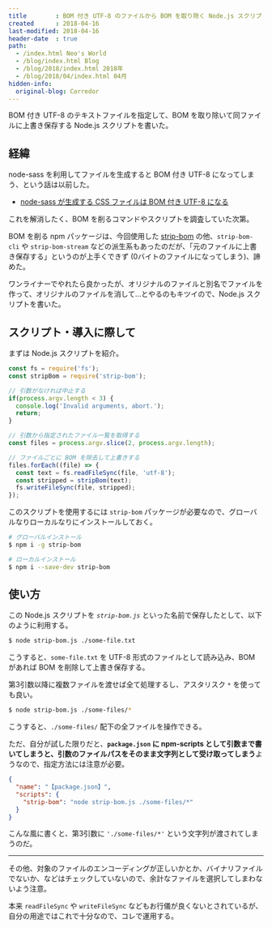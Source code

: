 ```yaml
---
title        : BOM 付き UTF-8 のファイルから BOM を取り除く Node.js スクリプト
created      : 2018-04-16
last-modified: 2018-04-16
header-date  : true
path:
  - /index.html Neo's World
  - /blog/index.html Blog
  - /blog/2018/index.html 2018年
  - /blog/2018/04/index.html 04月
hidden-info:
  original-blog: Corredor
---
```


BOM 付き UTF-8 のテキストファイルを指定して、BOM を取り除いて同ファイルに上書き保存する Node.js スクリプトを書いた。

## 経緯

node-sass を利用してファイルを生成すると BOM 付き UTF-8 になってしまう、という話は以前した。

- [node-sass が生成する CSS ファイルは BOM 付き UTF-8 になる](/blog/2018/03/04-01.html)

これを解消したく、BOM を削るコマンドやスクリプトを調査していた次第。

BOM を削る npm パッケージは、今回使用した [strip-bom](https://www.npmjs.com/package/strip-bom) の他、`strip-bom-cli` や `strip-bom-stream` などの派生系もあったのだが、「元のファイルに上書き保存する」というのが上手くできず (0バイトのファイルになってしまう)、諦めた。

ワンライナーでやれたら良かったが、オリジナルのファイルと別名でファイルを作って、オリジナルのファイルを消して…とやるのもキツイので、Node.js スクリプトを書いた。

## スクリプト・導入に際して

まずは Node.js スクリプトを紹介。

```javascript
const fs = require('fs');
const stripBom = require('strip-bom');

// 引数がなければ中止する
if(process.argv.length < 3) {
  console.log('Invalid arguments, abort.');
  return;
}

// 引数から指定されたファイル一覧を取得する
const files = process.argv.slice(2, process.argv.length);

// ファイルごとに BOM を除去して上書きする
files.forEach((file) => {
  const text = fs.readFileSync(file, 'utf-8');
  const stripped = stripBom(text);
  fs.writeFileSync(file, stripped);
});
```

このスクリプトを使用するには `strip-bom` パッケージが必要なので、グローバルなりローカルなりにインストールしておく。

```bash
# グローバルインストール
$ npm i -g strip-bom

# ローカルインストール
$ npm i --save-dev strip-bom
```

## 使い方

この Node.js スクリプトを *`strip-bom.js`* といった名前で保存したとして、以下のように利用する。

```bash
$ node strip-bom.js ./some-file.txt
```

こうすると、`some-file.txt` を UTF-8 形式のファイルとして読み込み、BOM があれば BOM を削除して上書き保存する。

第3引数以降に複数ファイルを渡せば全て処理するし、アスタリスク `*` を使っても良い。

```bash
$ node strip-bom.js ./some-files/*
```

こうすると、`./some-files/` 配下の全ファイルを操作できる。

ただ、自分が試した限りだと、**`package.json` に npm-scripts として引数まで書いてしまうと、引数のファイルパスをそのまま文字列として受け取ってしまう**ようなので、指定方法には注意が必要。

```json
{
  "name": "【package.json】",
  "scripts": {
    "strip-bom": "node strip-bom.js ./some-files/*"
  }
}
```

こんな風に書くと、第3引数に `'./some-files/*'` という文字列が渡されてしまうのだ。

---

その他、対象のファイルのエンコーディングが正しいかとか、バイナリファイルでないか、などはチェックしていないので、余計なファイルを選択してしまわないよう注意。

本来 `readFileSync` や `writeFileSync` などもお行儀が良くないとされているが、自分の用途ではこれで十分なので、コレで運用する。
